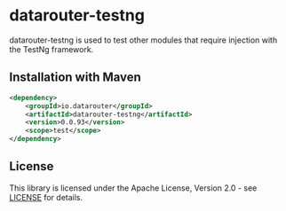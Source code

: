 # datarouter-testng

datarouter-testng is used to test other modules that require injection with the TestNg framework.

## Installation with Maven

```xml
<dependency>
	<groupId>io.datarouter</groupId>
	<artifactId>datarouter-testng</artifactId>
	<version>0.0.93</version>
	<scope>test</scope>
</dependency>
```

## License

This library is licensed under the Apache License, Version 2.0 - see [LICENSE](../LICENSE) for details.
